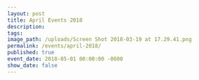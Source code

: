 ```yaml
---
layout: post
title: April Events 2018
description:
tags:
image_path: /uploads/Screen Shot 2018-03-19 at 17.29.41.png
permalink: /events/april-2018/
published: true
event_date: 2018-05-01 00:00:00 -0600
show_date: false
---
```


